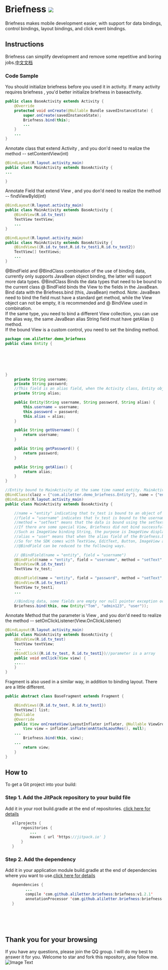 # Briefness  [![](https://jitpack.io/v/aliletter/briefness.svg)](https://jitpack.io/#aliletter/briefness)
Briefness makes mobile development easier, with support for data bindings, control bindings, layout bindings, and click event bindings.
## Instructions
Briefness can simplify development and remove some repetitive and boring jobs.[中文文档](https://github.com/aliletter/Briefness/blob/master/README_CHINESE.md)
### Code Sample
You should initialize briefness before you used it in activity. If many activity requires briefness , you'd better initialize briefness in baseactivity.
```Java
public class BaseActivity extends Activity {
    @Override
    protected void onCreate(@Nullable Bundle savedInstanceState) {
        super.onCreate(savedInstanceState);
        Briefness.bind(this);
        ...
    }
    ...
}
```
Annotate class that extend Activity , and you don'd need to realize the method -- setContentView(int)
```Java
@BindLayout(R.layout.activity_main)
public class MainActivity extends BaseActivity {
...

}

```
Annotate Field that extend View , and you don'd need to realize the method -- findViewById(int)
```Java
@BindLayout(R.layout.activity_main)
public class MainActivity extends BaseActivity {
    @BindView(R.id.tv_test)
    TextView textView;
    ...
}
```
```Java
@BindLayout(R.layout.activity_main)
public class MainActivity extends BaseActivity {
    @BindViews({R.id.tv_test,R.id.tv_test1,R.id.tv_test2})
    TextView[] textViews;
    ...
}
```
@BindField and @BindClass combination of the use of binding data, currently only supports JavaBean object binding, the latter will support more data types. @BindClass Binds the data types that need to be bound to the current class @ BindField binds the View to the fields in the JavaBean. Bind data with the Briefness.bind (this, JavaBean) method. Note: JavaBean need to bind the field must have a standard get method, while the View object can not be empty, it is recommended and @ BindView used in combination.
<br>If the same type, you need to bind a different View collection, you can use the alias way, the same JavaBean alias String field must have getAlias () method.
<br>If the bound View is a custom control, you need to set the binding method.

```Java
package com.aliletter.demo_briefness
public class Entity {






}
    private String username;
    private String password;
    //This field is an alias field, when the Activity class, Entity objects need to bind different View collection, you need an alias field, if only a View collection is not required.
    private String alias;

    public Entity(String username, String password, String alias) {
        this.username = username;
        this.password = password;
        this.alias = alias;
    }

    public String getUsername() {
        return username;
    }

    public String getPassword() {
        return password;
    }

    public String getAlias() {
        return alias;
    }
}
```
```Java
//Entity bound to MainActivity at the same time named entity. MainActivity can bind multiple JavaBeans. Clazz binding is Class JavaBean class name data, name is named data, the relationship between them is in accordance with the order of the corresponding.
@BindClass(clazz = {"com.aliletter.demo_briefness.Entity"}, name = {"entity"})
@BindLayout(R.layout.activity_main)
public class MainActivity extends BaseActivity {

    //name = "entity" indicating that tv_test is bound to an object of com.aliletter.demo_briefness.Entity named "entity".
    //field = "username" indicates that tv_test is bound to the username field in the JavaBean. At the same time tv_view can not be empty, so you need @BindView.
    //method = "setText" means that the data is bound using the setText method of tv_test, and the method of binding data common in Briefness has been implemented. Such as TextView, EditText, Button's setText method, and ImageView.setImageBitmap method.
    //If there are some special View, Briefness did not bind successfully, or need a special method binding, you can create a package named briefness class called BriefnessInjector at the same time achieve Injector interface, unbound successful View Will be Inject (View view, Onject obj) callback.
    //Such as ImageView binding String, the purpose is ImageView display pictures on the network, and Briefness no method to match, if the briefness.BriefnessInjector class exists, it will be exposed through this class, the binding process to achieve their own.
    //alias = "user" means that when the alias field of the Briefness.bind object must be user to be successfully bound to tv_view, here we only bind two View, at the same time the two View binding data are in the same Object, so you do not need alias alias.
    //So for the SDK comes with TextView, EditText, Button, ImageView and their subclasses do not need to specify the method.
    //@BindField can be reduced to the following ways.

    // @BindField(name = "entity", field = "username")
    @BindField(name = "entity", field = "username", method = "setText", alias = "user")
    @BindView(R.id.tv_test)
    TextView tv_test;

    @BindField(name = "entity", field = "password", method = "setText", alias = "user")
    @BindView(R.id.tv_test1)
    TextView tv_test1;
    ...
```
```Java
    //Binding data, some fields are empty nor null pointer exception occurs.
    Briefness.bind(this, new Entity("Tom", "admin123", "user"));
```

Annotate Method that the parameter is View , and you don'd need to realize the method -- setOnClickListener(View.OnClickListener)
```Java
@BindLayout(R.layout.activity_main)
public class MainActivity extends BaseActivity {
    @BindView(R.id.tv_test)
    TextView textView;
    ...
    @BindClick({R.id.tv_test, R.id.tv_test1})//parameter is a array
    public void onClick(View view) {
    .....
    }
}

```
Fragment is also used in a similar way, in addition to binding layout. There are a little different.
```Java
public abstract class BaseFragment extends Fragment {

    @BindViews({R.id.tv_test, R.id.tv_test1})
    TextView[] list;
    @Nullable
    @Override
    public View onCreateView(LayoutInflater inflater, @Nullable ViewGroup container, Bundle savedInstanceState) {
        View view = inflater.inflate(onAttachLaoutRes(), null);
	...
        Briefness.bind(this, view);
   	...
        return view;
    }
}
```
 
## How to
To get a Git project into your build:
### Step 1. Add the JitPack repository to your build file
Add it in your root build.gradle at the end of repositories.   [click here for details](https://github.com/aliletter/CarouselBanner/blob/master/root_build.gradle.png)
 ```Java
 	allprojects {
 		repositories {
 			...
 			maven { url 'https://jitpack.io' }
 		}
 	}
 ```
### Step 2. Add the dependency
Add it in your application module build.gradle at the end of dependencies where you want to use.[click here for details](https://github.com/aliletter/CarouselBanner/blob/master/application_build.gradle.png)
 ```Java
 	dependencies {
          ...
          compile 'com.github.aliletter.briefness:briefness:v1.2.1'
    	  annotationProcessor 'com.github.aliletter.briefness:briefness-compiler:v1.2.1'
 	}
 ```
<br><br><br>
## Thank you for your browsing
If you have any questions, please join the QQ group. I will do my best to answer it for you. Welcome to star and fork this repository, alse follow me.
<br>
![Image Text](https://github.com/aliletter/CarouselBanner/blob/master/qq_group.png)
